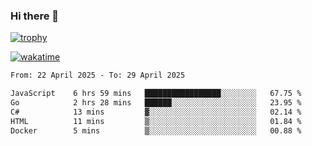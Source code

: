 ### Hi there 👋

[![trophy](https://github-profile-trophy.vercel.app/?username=cxnky&theme=dracula)](https://github.com/ryo-ma/github-profile-trophy)

[![wakatime](https://wakatime.com/badge/user/1c39c599-5497-41b9-a5be-2c4676e7fd23.svg)](https://wakatime.com/@1c39c599-5497-41b9-a5be-2c4676e7fd23)
<!--START_SECTION:waka-->

```txt
From: 22 April 2025 - To: 29 April 2025

JavaScript    6 hrs 59 mins   █████████████████░░░░░░░░   67.75 %
Go            2 hrs 28 mins   ██████░░░░░░░░░░░░░░░░░░░   23.95 %
C#            13 mins         ▓░░░░░░░░░░░░░░░░░░░░░░░░   02.14 %
HTML          11 mins         ▒░░░░░░░░░░░░░░░░░░░░░░░░   01.84 %
Docker        5 mins          ▒░░░░░░░░░░░░░░░░░░░░░░░░   00.88 %
```

<!--END_SECTION:waka-->
